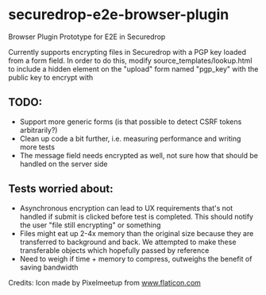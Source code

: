 # securedrop-e2e-browser-plugin
Browser Plugin Prototype for E2E in Securedrop

Currently supports encrypting files in Securedrop with a PGP key loaded from a form field. In order to do this, modify source_templates/lookup.html to include a hidden element on the "upload" form named "pgp_key" with the public key to encrypt with

## TODO: ##
* Support more generic forms (is that possible to detect CSRF tokens arbitrarily?)
* Clean up code a bit further, i.e. measuring performance and writing more tests
* The message field needs encrypted as well, not sure how that should be handled on the server side

## Tests worried about: ##
* Asynchronous encryption can lead to UX requirements that's not handled if submit is clicked before test is completed. This should notify the user "file still encrypting" or something
* Files might eat up 2-4x memory than the original size because they are transferred to background and back. We attempted to make these transferable objects which hopefully passed by reference
* Need to weigh if time + memory to compress, outweighs the benefit of saving bandwidth

Credits:
Icon made by Pixelmeetup from www.flaticon.com
